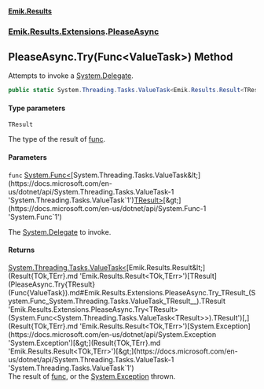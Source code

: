 #### [Emik.Results](index.md 'index')
### [Emik.Results.Extensions](Emik.Results.Extensions.md 'Emik.Results.Extensions').[PleaseAsync](PleaseAsync.md 'Emik.Results.Extensions.PleaseAsync')

## PleaseAsync.Try<TResult>(Func<ValueTask<TResult>>) Method

Attempts to invoke a [System.Delegate](https://docs.microsoft.com/en-us/dotnet/api/System.Delegate 'System.Delegate').

```csharp
public static System.Threading.Tasks.ValueTask<Emik.Results.Result<TResult,System.Exception>> Try<TResult>(System.Func<System.Threading.Tasks.ValueTask<TResult>> func);
```
#### Type parameters

<a name='Emik.Results.Extensions.PleaseAsync.Try_TResult_(System.Func_System.Threading.Tasks.ValueTask_TResult__).TResult'></a>

`TResult`

The type of the result of [func](PleaseAsync.Try{TResult}(Func{ValueTask}).md#Emik.Results.Extensions.PleaseAsync.Try_TResult_(System.Func_System.Threading.Tasks.ValueTask_TResult__).func 'Emik.Results.Extensions.PleaseAsync.Try<TResult>(System.Func<System.Threading.Tasks.ValueTask<TResult>>).func').
#### Parameters

<a name='Emik.Results.Extensions.PleaseAsync.Try_TResult_(System.Func_System.Threading.Tasks.ValueTask_TResult__).func'></a>

`func` [System.Func&lt;](https://docs.microsoft.com/en-us/dotnet/api/System.Func-1 'System.Func`1')[System.Threading.Tasks.ValueTask&lt;](https://docs.microsoft.com/en-us/dotnet/api/System.Threading.Tasks.ValueTask-1 'System.Threading.Tasks.ValueTask`1')[TResult](PleaseAsync.Try{TResult}(Func{ValueTask}).md#Emik.Results.Extensions.PleaseAsync.Try_TResult_(System.Func_System.Threading.Tasks.ValueTask_TResult__).TResult 'Emik.Results.Extensions.PleaseAsync.Try<TResult>(System.Func<System.Threading.Tasks.ValueTask<TResult>>).TResult')[&gt;](https://docs.microsoft.com/en-us/dotnet/api/System.Threading.Tasks.ValueTask-1 'System.Threading.Tasks.ValueTask`1')[&gt;](https://docs.microsoft.com/en-us/dotnet/api/System.Func-1 'System.Func`1')

The [System.Delegate](https://docs.microsoft.com/en-us/dotnet/api/System.Delegate 'System.Delegate') to invoke.

#### Returns
[System.Threading.Tasks.ValueTask&lt;](https://docs.microsoft.com/en-us/dotnet/api/System.Threading.Tasks.ValueTask-1 'System.Threading.Tasks.ValueTask`1')[Emik.Results.Result&lt;](Result{TOk,TErr}.md 'Emik.Results.Result<TOk,TErr>')[TResult](PleaseAsync.Try{TResult}(Func{ValueTask}).md#Emik.Results.Extensions.PleaseAsync.Try_TResult_(System.Func_System.Threading.Tasks.ValueTask_TResult__).TResult 'Emik.Results.Extensions.PleaseAsync.Try<TResult>(System.Func<System.Threading.Tasks.ValueTask<TResult>>).TResult')[,](Result{TOk,TErr}.md 'Emik.Results.Result<TOk,TErr>')[System.Exception](https://docs.microsoft.com/en-us/dotnet/api/System.Exception 'System.Exception')[&gt;](Result{TOk,TErr}.md 'Emik.Results.Result<TOk,TErr>')[&gt;](https://docs.microsoft.com/en-us/dotnet/api/System.Threading.Tasks.ValueTask-1 'System.Threading.Tasks.ValueTask`1')  
The result of [func](PleaseAsync.Try{TResult}(Func{ValueTask}).md#Emik.Results.Extensions.PleaseAsync.Try_TResult_(System.Func_System.Threading.Tasks.ValueTask_TResult__).func 'Emik.Results.Extensions.PleaseAsync.Try<TResult>(System.Func<System.Threading.Tasks.ValueTask<TResult>>).func'), or the [System.Exception](https://docs.microsoft.com/en-us/dotnet/api/System.Exception 'System.Exception') thrown.